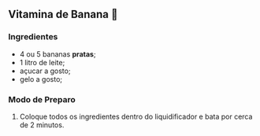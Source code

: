 ## Vitamina de Banana :banana:

### Ingredientes

* 4 ou 5 bananas **pratas**;
* 1 litro de leite;
* açucar a gosto;
* gelo a gosto;

### Modo de Preparo

1. Coloque todos os ingredientes dentro do liquidificador e bata por cerca de 2 minutos.

   







